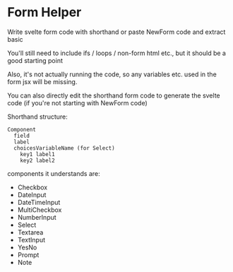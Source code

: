 # Form Helper

Write svelte form code with shorthand or paste NewForm code and extract basic 

You'll still need to include ifs / loops / non-form html etc., but it should be a good starting point 

Also, it's not actually running the code, so any variables etc. used in the form jsx will be missing.

You can also directly edit the shorthand form code to generate the svelte code (if you're not starting with NewForm code)

Shorthand structure:

```
Component
  field
  label
  choicesVariableName (for Select)
    key1 label1
    key2 label2
```

components it understands are:

- Checkbox
- DateInput
- DateTimeInput
- MultiCheckbox
- NumberInput
- Select
- Textarea
- TextInput
- YesNo
- Prompt
- Note